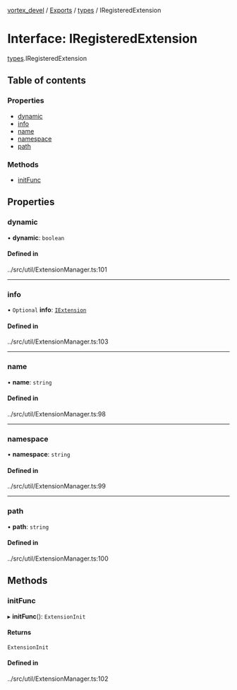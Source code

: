 [vortex_devel](../README.md) / [Exports](../modules.md) / [types](../modules/types.md) / IRegisteredExtension

# Interface: IRegisteredExtension

[types](../modules/types.md).IRegisteredExtension

## Table of contents

### Properties

- [dynamic](types.IRegisteredExtension.md#dynamic)
- [info](types.IRegisteredExtension.md#info)
- [name](types.IRegisteredExtension.md#name)
- [namespace](types.IRegisteredExtension.md#namespace)
- [path](types.IRegisteredExtension.md#path)

### Methods

- [initFunc](types.IRegisteredExtension.md#initfunc)

## Properties

### dynamic

• **dynamic**: `boolean`

#### Defined in

../src/util/ExtensionManager.ts:101

___

### info

• `Optional` **info**: [`IExtension`](types.IExtension.md)

#### Defined in

../src/util/ExtensionManager.ts:103

___

### name

• **name**: `string`

#### Defined in

../src/util/ExtensionManager.ts:98

___

### namespace

• **namespace**: `string`

#### Defined in

../src/util/ExtensionManager.ts:99

___

### path

• **path**: `string`

#### Defined in

../src/util/ExtensionManager.ts:100

## Methods

### initFunc

▸ **initFunc**(): `ExtensionInit`

#### Returns

`ExtensionInit`

#### Defined in

../src/util/ExtensionManager.ts:102
